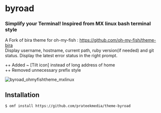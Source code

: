 # byroad #
### Simplify your Terminal! Inspired from MX linux bash terminal style ###

A Fork of bira theme for oh-my-fish : https://github.com/oh-my-fish/theme-bira  
Display username, hostname, current path, ruby version(if needed) and git status. Display the latest error status in the right prompt. 

++ Added ~ [Tilt icon] instead of long address of home  
++ Removed unnecessary prefix style

![byroad_ohmyfishtheme_mxlinux](https://user-images.githubusercontent.com/41370460/95195119-bb8d9e80-07f3-11eb-93c6-b643d0a9bb77.png)  

## Installation ##
```
$ omf install https://github.com/prateekmedia/theme-byroad
```
